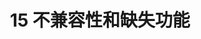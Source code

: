 ---
layout: framework
title: 15 不兼容性和缺失功能
permalink: /doc/make/15-incompatibilities-and-missing-features.html
---